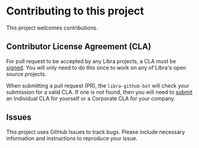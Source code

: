 # Contributing to this project

This project welcomes contributions.

## Contributor License Agreement (CLA)

For pull request to be accepted by any Libra projects, a CLA must be [signed](https://libra.org/en-US/cla-sign). You will only need to do this once to work on any of Libra's open source projects.

When submitting a pull request (PR), the `libra-github-bot` will check your submission for a valid CLA. If one is not found, then you will need to [submit](https://libra.org/en-US/cla-sign) an Individual CLA for yourself or a Corporate CLA for your company.

## Issues

This project uses GitHub Issues to track bugs. Please include necessary information and instructions to reproduce your issue.
